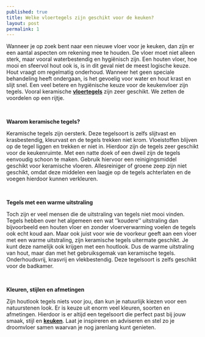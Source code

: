 ```yaml
---
published: true
title: Welke vloertegels zijn geschikt voor de keuken?
layout: post
permalink: 1
---
```

<p>Wanneer je op zoek bent naar een nieuwe vloer voor je keuken, dan zijn er een aantal aspecten om rekening mee te houden. De vloer moet niet alleen sterk, maar vooral waterbestendig en hygi&euml;nisch zijn. Een houten vloer, hoe mooi en sfeervol hout ook is, is in dit geval niet de meest logische keuze. Hout vraagt om regelmatig onderhoud. Wanneer het geen speciale behandeling heeft ondergaan, is het gevoelig voor water en hout krast en slijt snel. Een veel betere en hygi&euml;nische keuze voor de keukenvloer zijn tegels. Vooral keramische <strong><a href="http://www.janvansundert.be/vloertegels">vloertegels</a></strong> zijn zeer geschikt. We zetten de voordelen op een rijtje.</p>
<p><strong>&nbsp;</strong></p>
<p><strong>Waarom keramische tegels?</strong></p>
<p>Keramische tegels zijn oersterk. Deze tegelsoort is zelfs slijtvast en krasbestendig, kleurvast en de tegels trekken niet krom. Vloeistoffen blijven op de tegel liggen en trekken er niet in. Hierdoor zijn de tegels zeer geschikt voor de keukenruimte. Met een natte doek of een dweil zijn de tegels eenvoudig schoon te maken. Gebruik hiervoor een reinigingsmiddel geschikt voor keramische vloeren. Allesreiniger of groene zeep zijn niet geschikt, omdat deze middelen een laagje op de tegels achterlaten en de voegen hierdoor kunnen verkleuren.</p>
<p><strong>&nbsp;</strong></p>
<p><strong>Tegels met een warme uitstraling</strong></p>
<p>Toch zijn er veel mensen die de uitstraling van tegels niet mooi vinden. Tegels hebben over het algemeen een wat &lsquo;&rsquo;koudere&rsquo;&rsquo; uitstraling dan bijvoorbeeld een houten vloer en zonder vloerverwarming voelen de tegels ook echt koud aan. Maar ook juist voor wie de voorkeur geeft aan een vloer met een warme uitstraling, zijn keramische tegels uitermate geschikt. Je kunt deze namelijk ook krijgen met een houtlook. Dus de warme uitstraling van hout, maar dan met het gebruiksgemak van keramische tegels. Onderhoudsvrij, krasvrij en vlekbestendig. Deze tegelsoort is zelfs geschikt voor de badkamer.</p>
<p><strong>&nbsp;</strong></p>
<p><strong>Kleuren, stijlen en afmetingen</strong></p>
<p>Zijn houtlook tegels niets voor jou, dan kun je natuurlijk kiezen voor een natuurstenen look. Er is keuze uit enorm veel kleuren, soorten en afmetingen. Hierdoor is er altijd een tegelsoort die perfect past bij jouw smaak, stijl en <strong><a href="http://www.janvansundert.be/keukens">keuken</a></strong>. Laat je inspireren en adviseren en stel zo je droomvloer samen waarvan je nog jarenlang kunt genieten.</p>